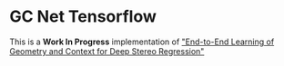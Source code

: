 # GC Net Tensorflow

This is a **Work In Progress** implementation of ["End-to-End Learning of Geometry and Context for Deep Stereo Regression"](https://arxiv.org/abs/1703.04309)


